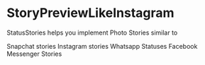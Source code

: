 # StoryPreviewLikeInstagram
StatusStories helps you implement Photo Stories similar to

Snapchat stories
Instagram stories
Whatsapp Statuses
Facebook Messenger Stories
